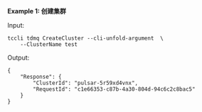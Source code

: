 **Example 1: 创建集群**



Input: 

```
tccli tdmq CreateCluster --cli-unfold-argument  \
    --ClusterName test
```

Output: 
```
{
    "Response": {
        "ClusterId": "pulsar-5r59xd4vnx",
        "RequestId": "c1e66353-c87b-4a30-804d-94c6c2c8bac5"
    }
}
```

